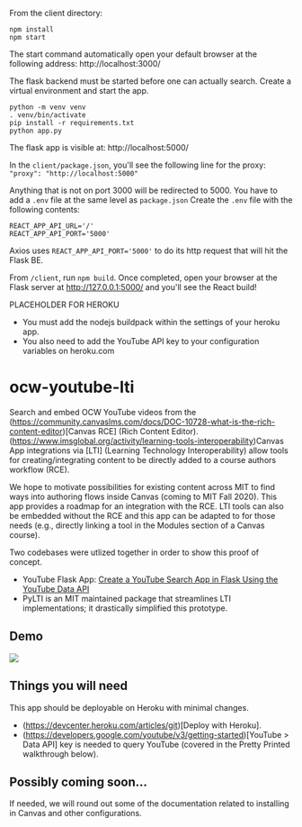 From the client directory:

```
npm install
npm start
```

The start command automatically open your default browser at the following address: http://localhost:3000/

The flask backend must be started before one can actually search. Create a virtual environment and start the app.
```
python -m venv venv
. venv/bin/activate
pip install -r requirements.txt
python app.py
```

The flask app is visible at: http://localhost:5000/

In the `client/package.json`, you'll see the following line for the proxy: 
`"proxy": "http://localhost:5000"`

Anything that is not on port 3000 will be redirected to 5000. You have to add a `.env` file at the same level as `package.json`
Create the `.env` file with the following contents:
```
REACT_APP_API_URL='/'
REACT_APP_API_PORT='5000'
```
Axios uses `REACT_APP_API_PORT='5000'` to do its http request that will hit the Flask BE. 

From `/client`, run `npm build`. Once completed, open your browser at the Flask server at http://127.0.0.1:5000/ and you'll see the React build!

PLACEHOLDER FOR HEROKU
* You must add the nodejs buildpack within the settings of your heroku app.
* You also need to add the YouTube API key to your configuration variables on heroku.com

# ocw-youtube-lti
Search and embed OCW YouTube videos from the (https://community.canvaslms.com/docs/DOC-10728-what-is-the-rich-content-editor)[Canvas RCE] (Rich Content Editor). (https://www.imsglobal.org/activity/learning-tools-interoperability)Canvas App integrations via [LTI] (Learning Technology Interoperability) allow tools for creating/integrating content to be directly added to a course authors workflow (RCE). 

We hope to motivate possibilities for existing content across MIT to find ways into authoring flows inside Canvas (coming to MIT Fall 2020). This app provides a roadmap for an integration with the RCE. LTI tools can also be embedded without the RCE and this app can be adapted to for those needs (e.g., directly linking a tool in the Modules section of a Canvas course). 

Two codebases were utlized together in order to show this proof of concept. 
* YouTube Flask App: [Create a YouTube Search App in Flask Using the YouTube Data API](https://github.com/PrettyPrinted/youtube_video_code/tree/master/2019/07/28/Create%20a%20YouTube%20Search%20App%20in%20Flask%20Using%20the%20YouTube%20Data%20API)
* PyLTI is an MIT maintained package that streamlines LTI implementations; it drastically simplified this prototype.

## Demo
![](static/May27_OCW_YouTube_Canvas_low.gif)

## Things you will need
This app should be deployable on Heroku with minimal changes. 
* (https://devcenter.heroku.com/articles/git)[Deploy with Heroku].
* (https://developers.google.com/youtube/v3/getting-started)[YouTube > Data API] key is needed to query YouTube (covered in the Pretty Printed walkthrough below). 

## Possibly coming soon...
If needed, we will round out some of the documentation related to installing in Canvas and other configurations.
